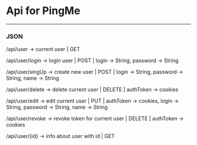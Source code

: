 # Api for PingMe
***

### JSON

/api/user -> current user | GET

/api/user/login -> login user | POST | login -> String, password -> String

/api/user/singUp -> create new user | POST | login -> String, password -> String, name -> String

/api/user/delete -> delete current user | DELETE | authToken -> cookies

/api/user/edit -> edit current user | PUT | authToken -> cookies, login -> String, password -> String, name -> String

/api/user/revoke -> revoke token for current user | DELETE | authToken -> cookies

/api/user/{id} -> info about user with id | GET  